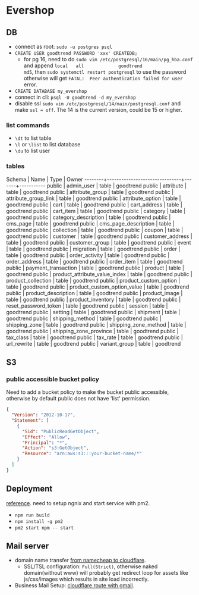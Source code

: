 # Evershop

## DB

- connect as root: `sudo -u postgres psql`
- `CREATE USER goodtrend PASSWORD 'xxx' CREATEDB;`
  - for pg 16, need to do `sudo vim /etc/postgresql/16/main/pg_hba.conf` and append `local   all             goodtrend                                md5`, then `sudo systemctl restart postgresql` to use the password otherwise will get `FATAL:  Peer authentication failed for user` error.
- `CREATE DATABASE my_evershop`
- connect in cli: `psql -U goodtrend -d my_evershop`
- disable ssl `sudo vim /etc/postgresql/14/main/postgresql.conf` and make `ssl = off`. The 14 is the current version, could be 15 or higher.

### list commands

- `\dt` to list table
- `\l` or `\list` to list database
- `\du` to list user

### tables

Schema | Name | Type | Owner
--------+-------------------------------+-------+-----------
public | admin_user | table | goodtrend
public | attribute | table | goodtrend
public | attribute_group | table | goodtrend
public | attribute_group_link | table | goodtrend
public | attribute_option | table | goodtrend
public | cart | table | goodtrend
public | cart_address | table | goodtrend
public | cart_item | table | goodtrend
public | category | table | goodtrend
public | category_description | table | goodtrend
public | cms_page | table | goodtrend
public | cms_page_description | table | goodtrend
public | collection | table | goodtrend
public | coupon | table | goodtrend
public | customer | table | goodtrend
public | customer_address | table | goodtrend
public | customer_group | table | goodtrend
public | event | table | goodtrend
public | migration | table | goodtrend
public | order | table | goodtrend
public | order_activity | table | goodtrend
public | order_address | table | goodtrend
public | order_item | table | goodtrend
public | payment_transaction | table | goodtrend
public | product | table | goodtrend
public | product_attribute_value_index | table | goodtrend
public | product_collection | table | goodtrend
public | product_custom_option | table | goodtrend
public | product_custom_option_value | table | goodtrend
public | product_description | table | goodtrend
public | product_image | table | goodtrend
public | product_inventory | table | goodtrend
public | reset_password_token | table | goodtrend
public | session | table | goodtrend
public | setting | table | goodtrend
public | shipment | table | goodtrend
public | shipping_method | table | goodtrend
public | shipping_zone | table | goodtrend
public | shipping_zone_method | table | goodtrend
public | shipping_zone_province | table | goodtrend
public | tax_class | table | goodtrend
public | tax_rate | table | goodtrend
public | url_rewrite | table | goodtrend
public | variant_group | table | goodtrend

## S3

### public accessible bucket policy

Need to add a bucket policy to make the bucket public accessible, otherwise by default public does not have 'list' permission.

```json
{
  "Version": "2012-10-17",
  "Statement": [
    {
      "Sid": "PublicReadGetObject",
      "Effect": "Allow",
      "Principal": "*",
      "Action": "s3:GetObject",
      "Resource": "arn:aws:s3:::your-bucket-name/*"
    }
  ]
}
```

## Deployment

[reference](https://evershop.io/docs/development/deployment/deploy-evershop-to-aws). need to setup ngnix and start service with pm2.

- `npm run build`
- `npm install -g pm2`
- `pm2 start npm -- start`

## Mail server

- domain name transfer [from namecheap to cloudflare](https://www.namecheap.com/support/knowledgebase/article.aspx/9607/2210/how-to-set-up-dns-records-for-your-domain-in-a-cloudflare-account/#:~:text=There%20are%20two%20ways).
  - SSL/TSL configuration: `Full(Strict)`, otherwise naked domain(without www) will probably get redirect loop for assets like js/css/images which results in site load incorrectly.
- Business Mail Setup: [cloudflare route with gmail](https://www.youtube.com/watch?v=aYObO0SETnw).
